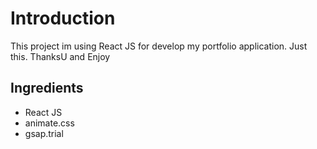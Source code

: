 # Introduction

This project im using React JS for develop my portfolio application.
Just this. ThanksU and Enjoy

## Ingredients

- React JS
- animate.css
- gsap.trial
